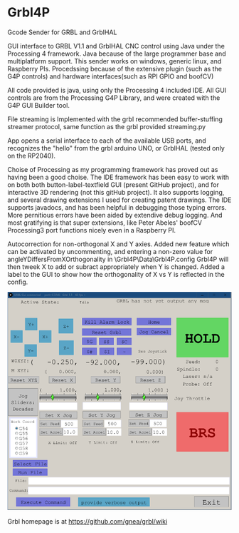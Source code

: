 # Grbl4P

Gcode Sender for GRBL and GrblHAL

GUI interface to GRBL V1.1 and GrblHAL CNC control using Java under the Processing 4 framework.   Java because of the large programmer base and multiplatform support.   This sender works on windows, generic linux, and Raspberry PIs.   Procedssing because of the extensive plugin (such as the G4P controls) and hardware interfaces(such as RPI GPIO and boofCV)   

All code provided is java, using only the Processing 4 included IDE.
All GUI controls are from the Processing G4P Library, and were created with the G4P GUI Builder tool.

File streaming is Implemented with the grbl recommended buffer-stuffing streamer protocol, same function as the grbl provided streaming.py

App opens a serial interface to each of the available USB ports, and recognizes the "hello" from the grbl arduino UNO, or GrblHAL (tested only on the RP2040).

Choise of Processing as my programming framework has proved out as having been a good choise. The IDE framework has been easy to work with on both both button-label-textfield GUI (present GitHub project), and for interactive 3D rendering (not this gitHub project).  It also supports logging, and several drawing extensions I used for creating patent drawings.   The IDE supports javadocs, and has been helpful in debugging those typing errors.   More pernitious errors have been aided by extendive debug logging.   And most gratifying is that super extensions, like Peter Abeles'  boofCV Processing3 port functions nicely even in a Raspberry PI.  

Autocorrection for non-orthogonal X and Y axies.   Added new feature which can be activated by uncommenting, and entering a non-zero value for angleYDiffersFromXOrthogonality in \Grbl4P\Data\Grbl4P.config     Grbl4P will then tweek X to add or subract appropriately when Y is changed.  Added a label to the GUI to show how the orthogonality of X vs Y is reflected in the config.

![Image of Grbl4P GUI](https://github.com/TPMoyer/Grbl4P/blob/master/Grbl4P_Panel.png)

Grbl homepage is at https://github.com/gnea/grbl/wiki
